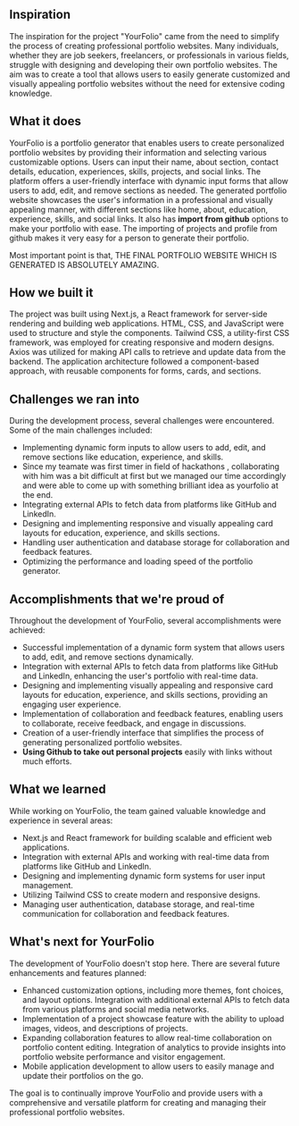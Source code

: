 ## Inspiration
The inspiration for the project "YourFolio" came from the need to simplify the process of creating professional portfolio websites. Many individuals, whether they are job seekers, freelancers, or professionals in various fields, struggle with designing and developing their own portfolio websites. The aim was to create a tool that allows users to easily generate customized and visually appealing portfolio websites without the need for extensive coding knowledge.

## What it does
YourFolio is a portfolio generator that enables users to create personalized portfolio websites by providing their information and selecting various customizable options. Users can input their name, about section, contact details, education, experiences, skills, projects, and social links. The platform offers a user-friendly interface with dynamic input forms that allow users to add, edit, and remove sections as needed. The generated portfolio website showcases the user's information in a professional and visually appealing manner, with different sections like home, about, education, experience, skills, and social links. It also has **import from github** options to make your portfolio with ease.
The importing of projects and profile from github makes it very easy for a person to generate their portfolio.

Most important point is that, THE FINAL PORTFOLIO WEBSITE WHICH IS GENERATED IS ABSOLUTELY AMAZING. 

## How we built it
The project was built using Next.js, a React framework for server-side rendering and building web applications. HTML, CSS, and JavaScript were used to structure and style the components. Tailwind CSS, a utility-first CSS framework, was employed for creating responsive and modern designs. Axios was utilized for making API calls to retrieve and update data from the backend. The application architecture followed a component-based approach, with reusable components for forms, cards, and sections.

## Challenges we ran into
During the development process, several challenges were encountered. Some of the main challenges included:

* Implementing dynamic form inputs to allow users to add, edit, and remove sections like education, experience, and skills.
* Since my teamate was first timer in field of hackathons , collaborating with him was a bit difficult at first but we managed our time accordingly and were able to come up with something brilliant idea as yourfolio at the end.
* Integrating external APIs to fetch data from platforms like GitHub and LinkedIn.
* Designing and implementing responsive and visually appealing card layouts for education, experience, and skills sections.
* Handling user authentication and database storage for collaboration and feedback features.
* Optimizing the performance and loading speed of the portfolio generator.

## Accomplishments that we're proud of
Throughout the development of YourFolio, several accomplishments were achieved:

* Successful implementation of a dynamic form system that allows users to add, edit, and remove sections dynamically.
* Integration with external APIs to fetch data from platforms like GitHub and LinkedIn, enhancing the user's portfolio with real-time data.
* Designing and implementing visually appealing and responsive card layouts for education, experience, and skills sections, providing an engaging user experience.
* Implementation of collaboration and feedback features, enabling users to collaborate, receive feedback, and engage in discussions.
* Creation of a user-friendly interface that simplifies the process of generating personalized portfolio websites.
* **Using Github to take out personal projects** easily with links without much efforts.

## What we learned
While working on YourFolio, the team gained valuable knowledge and experience in several areas:

* Next.js and React framework for building scalable and efficient web applications.
* Integration with external APIs and working with real-time data from platforms like GitHub and LinkedIn.
* Designing and implementing dynamic form systems for user input management.
* Utilizing Tailwind CSS to create modern and responsive designs.
* Managing user authentication, database storage, and real-time communication for collaboration and feedback features.

## What's next for YourFolio
The development of YourFolio doesn't stop here. There are several future enhancements and features planned:

* Enhanced customization options, including more themes, font choices, and layout options.
Integration with additional external APIs to fetch data from various platforms and social media networks.
* Implementation of a project showcase feature with the ability to upload images, videos, and descriptions of projects.
* Expanding collaboration features to allow real-time collaboration on portfolio content editing.
Integration of analytics to provide insights into portfolio website performance and visitor engagement.
* Mobile application development to allow users to easily manage and update their portfolios on the go.

The goal is to continually improve YourFolio and provide users with a comprehensive and versatile platform for creating and managing their professional portfolio websites.

